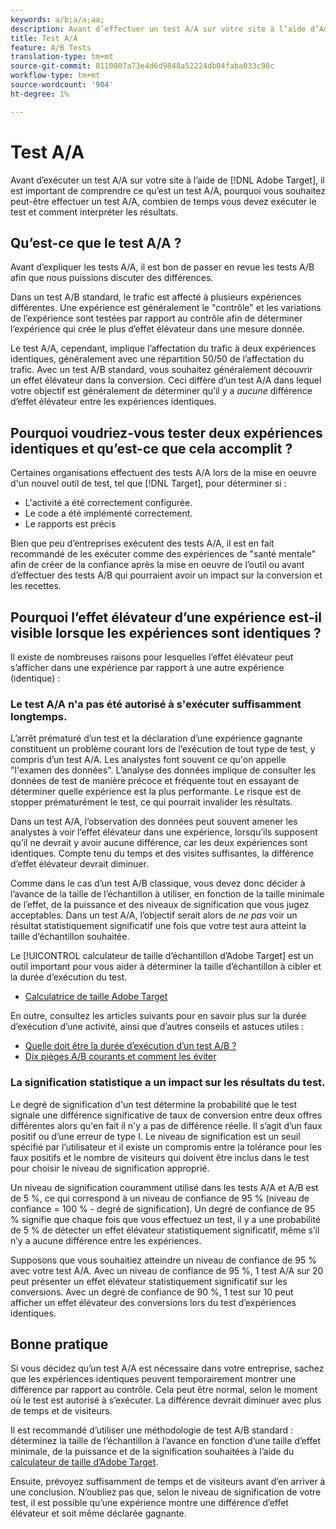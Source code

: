 ```yaml
---
keywords: a/b;a/a;aa;
description: Avant d’effectuer un test A/A sur votre site à l’aide d’Adobe Target, il est important de comprendre ce qu’est un test A/A, pourquoi vous souhaitez peut-être effectuer un test A/A, combien de temps vous devez exécuter le test et comment interpréter les résultats.
title: Test A/A
feature: A/B Tests
translation-type: tm+mt
source-git-commit: 8110807a73e4d6d9848a52224db04faba033c98c
workflow-type: tm+mt
source-wordcount: '904'
ht-degree: 1%

---
```



# Test A/A

Avant d’exécuter un test A/A sur votre site à l’aide de [!DNL Adobe Target], il est important de comprendre ce qu’est un test A/A, pourquoi vous souhaitez peut-être effectuer un test A/A, combien de temps vous devez exécuter le test et comment interpréter les résultats.

## Qu’est-ce que le test A/A ?

Avant d’expliquer les tests A/A, il est bon de passer en revue les tests A/B afin que nous puissions discuter des différences.

Dans un test A/B standard, le trafic est affecté à plusieurs expériences différentes. Une expérience est généralement le &quot;contrôle&quot; et les variations de l’expérience sont testées par rapport au contrôle afin de déterminer l’expérience qui crée le plus d’effet élévateur dans une mesure donnée.

Le test A/A, cependant, implique l’affectation du trafic à deux expériences identiques, généralement avec une répartition 50/50 de l’affectation du trafic. Avec un test A/B standard, vous souhaitez généralement découvrir un effet élévateur dans la conversion. Ceci diffère d’un test A/A dans lequel votre objectif est généralement de déterminer qu’il y a *aucune* différence d’effet élévateur entre les expériences identiques.

## Pourquoi voudriez-vous tester deux expériences identiques et qu’est-ce que cela accomplit ?

Certaines organisations effectuent des tests A/A lors de la mise en oeuvre d&#39;un nouvel outil de test, tel que [!DNL Target], pour déterminer si :

* L&#39;activité a été correctement configurée.
* Le code a été implémenté correctement.
* Le rapports est précis

Bien que peu d’entreprises exécutent des tests A/A, il est en fait recommandé de les exécuter comme des expériences de &quot;santé mentale&quot; afin de créer de la confiance après la mise en oeuvre de l’outil ou avant d’effectuer des tests A/B qui pourraient avoir un impact sur la conversion et les recettes.

## Pourquoi l’effet élévateur d’une expérience est-il visible lorsque les expériences sont identiques ?

Il existe de nombreuses raisons pour lesquelles l’effet élévateur peut s’afficher dans une expérience par rapport à une autre expérience (identique) :

### Le test A/A n&#39;a pas été autorisé à s&#39;exécuter suffisamment longtemps.

L’arrêt prématuré d’un test et la déclaration d’une expérience gagnante constituent un problème courant lors de l’exécution de tout type de test, y compris d’un test A/A. Les analystes font souvent ce qu&#39;on appelle &quot;l&#39;examen des données&quot;. L’analyse des données implique de consulter les données de test de manière précoce et fréquente tout en essayant de déterminer quelle expérience est la plus performante. Le risque est de stopper prématurément le test, ce qui pourrait invalider les résultats.

Dans un test A/A, l’observation des données peut souvent amener les analystes à voir l’effet élévateur dans une expérience, lorsqu’ils supposent qu’il ne devrait y avoir aucune différence, car les deux expériences sont identiques. Compte tenu du temps et des visites suffisantes, la différence d’effet élévateur devrait diminuer.

Comme dans le cas d’un test A/B classique, vous devez donc décider à l’avance de la taille de l’échantillon à utiliser, en fonction de la taille minimale de l’effet, de la puissance et des niveaux de signification que vous jugez acceptables. Dans un test A/A, l’objectif serait alors de *ne pas* voir un résultat statistiquement significatif une fois que votre test aura atteint la taille d’échantillon souhaitée.

Le [!UICONTROL calculateur de taille d’échantillon d’Adobe Target] est un outil important pour vous aider à déterminer la taille d’échantillon à cibler et la durée d’exécution du test.

* [Calculatrice de taille Adobe Target](/help/c-activities/t-test-ab/sample-size-determination.md#section_6B8725BD704C4AFE939EF2A6B6E834E6)

En outre, consultez les articles suivants pour en savoir plus sur la durée d’exécution d’une activité, ainsi que d’autres conseils et astuces utiles :

* [Quelle doit être la durée d’exécution d’un test A/B ?](/help/c-activities/t-test-ab/sample-size-determination.md)
* [Dix pièges A/B courants et comment les éviter](/help/c-activities/t-test-ab/common-ab-testing-pitfalls.md)

### La signification statistique a un impact sur les résultats du test.

Le degré de signification d&#39;un test détermine la probabilité que le test signale une différence significative de taux de conversion entre deux offres différentes alors qu&#39;en fait il n&#39;y a pas de différence réelle. Il s’agit d’un faux positif ou d’une erreur de type I. Le niveau de signification est un seuil spécifié par l’utilisateur et il existe un compromis entre la tolérance pour les faux positifs et le nombre de visiteurs qui doivent être inclus dans le test pour choisir le niveau de signification approprié.

Un niveau de signification couramment utilisé dans les tests A/A et A/B est de 5 %, ce qui correspond à un niveau de confiance de 95 % (niveau de confiance = 100 % - degré de signification). Un degré de confiance de 95 % signifie que chaque fois que vous effectuez un test, il y a une probabilité de 5 % de détecter un effet élévateur statistiquement significatif, même s’il n’y a aucune différence entre les expériences.

Supposons que vous souhaitiez atteindre un niveau de confiance de 95 % avec votre test A/A. Avec un niveau de confiance de 95 %, 1 test A/A sur 20 peut présenter un effet élévateur statistiquement significatif sur les conversions. Avec un degré de confiance de 90 %, 1 test sur 10 peut afficher un effet élévateur des conversions lors du test d’expériences identiques.

## Bonne pratique

Si vous décidez qu’un test A/A est nécessaire dans votre entreprise, sachez que les expériences identiques peuvent temporairement montrer une différence par rapport au contrôle. Cela peut être normal, selon le moment où le test est autorisé à s’exécuter. La différence devrait diminuer avec plus de temps et de visiteurs.

Il est recommandé d’utiliser une méthodologie de test A/B standard : déterminez la taille de l’échantillon à l’avance en fonction d’une taille d’effet minimale, de la puissance et de la signification souhaitées à l’aide du [calculateur de taille d’Adobe Target](/help/c-activities/t-test-ab/sample-size-determination.md#section_6B8725BD704C4AFE939EF2A6B6E834E6).

Ensuite, prévoyez suffisamment de temps et de visiteurs avant d’en arriver à une conclusion. N’oubliez pas que, selon le niveau de signification de votre test, il est possible qu’une expérience montre une différence d’effet élévateur et soit même déclarée gagnante.
